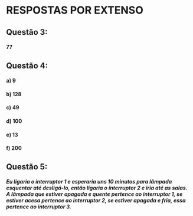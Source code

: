 # RESPOSTAS POR EXTENSO

## Questão 3:
#### 77

## Questão 4:
#### a) 9 
#### b) 128
#### c) 49
#### d) 100
#### e) 13
#### f) 200

## Questão 5:
##### Eu ligaria o interruptor 1 e esperaria uns 10 minutos para lâmpada esquentar até desligá-lo, então ligaria o interruptor 2 e iria até as salas. A lâmpada que estiver apagada e quente pertence ao interruptor 1, se estiver acesa pertence ao interruptor 2, se estiver apagada e fria, essa pertence ao interruptor 3.  